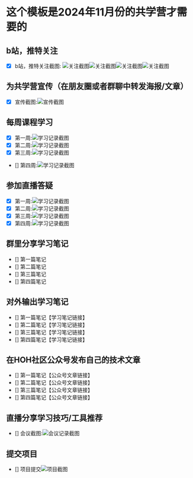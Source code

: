 # 这个模板是2024年11月份的共学营才需要的

## b站，推特关注

- [x] b站，推特关注截图: ![关注截图](./images/B站关注.png )![关注截图](./images/推特关注.png)![关注截图](./images/关注HOH.png)![关注截图](./images/给github仓库star.png)

## 为共学营宣传（在朋友圈或者群聊中转发海报/文章）

- [x] 宣传截图:![宣传截图](./images/为共学营宣传.png)

## 每周课程学习

- [x] 第一周:![学习记录截图](./images/第一周课程学习.png)
- [x] 第二周:![学习记录截图](./images/第二周课程学习.png)
- [x] 第三周:![学习记录截图](./images/第三周课程学习.png)
- [] 第四周:![学习记录截图](./images/你的图片地址)

## 参加直播答疑

- [x] 第一周:![学习记录截图](./images/参加直播答疑.jpg)
- [x] 第二周:![学习记录截图](./images/参加第二周直播答疑.jpg)
- [x] 第三周:![学习记录截图](./images/参加第三周直播答疑.jpg)
- [x] 第四周:![学习记录截图](./images/参加第四周直播答疑.jpg)

## 群里分享学习笔记

- [] 第一篇笔记
- [] 第二篇笔记
- [] 第三篇笔记
- [] 第四篇笔记

## 对外输出学习笔记

- [] 第一篇笔记【学习笔记链接】
- [] 第二篇笔记【学习笔记链接】
- [] 第三篇笔记【学习笔记链接】
- [] 第四篇笔记【学习笔记链接】

## 在HOH社区公众号发布自己的技术文章

- [] 第一篇笔记【公众号文章链接】
- [] 第二篇笔记【公众号文章链接】
- [] 第三篇笔记【公众号文章链接】
- [] 第四篇笔记【公众号文章链接】

## 直播分享学习技巧/工具推荐

- [] 会议截图:![会议记录截图](./images/你的图片地址)

## 提交项目

- [] 项目提交![项目截图](./images/你的图片地址)


